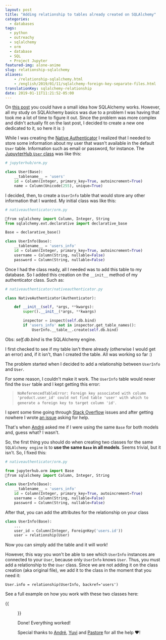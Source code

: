 ```yaml
---
layout: post
title: "Adding relationship to tables already created on SQLAlchemy"
categories:
  - databases
tags:
  - python
  - outreachy
  - sqlalchemy
  - orm
  - database
  - SQL
  - Project Jupyter
featured-img: alone-anime
slug: relationship-sqlalchemy
aliases: 
    - /relationship-sqlalchemy.html
    - /english/2019/01/11/sqlalchemy-foreign-key-separate-files.html
translationKey: sqlalchemy-relationship
date: 2019-01-11T11:21:52-05:00
---
```


On [this post](https://leportella.com/english/2019/01/10/sqlalchemy-basics-tutorial.html) you could have a small idea how SQLAlchemy works. However, all my study on SQLAlchemy basics was due to a problem I was having that took me a lot of time to figure it out. Since the problem was more complex and didn't actually fit on the last post, I decided to create a new one dedicated to it, so here it is :)
<!--more-->

While I was creating the [Native Authenticator](https://github.com/jupyterhub/nativeauthenticator/) I realized that I needed to store some information about my user that wasn't available in the default `User` table. Information such as email or password, for instance. The [JupuyterHub `User` class](https://github.com/jupyterhub/jupyterhub/blob/master/jupyterhub/orm.py#L111) was like this:

```python
# jupyterhub/orm.py

class User(Base):
    __tablename__ = 'users'
    id = Column(Integer, primary_key=True, autoincrement=True)
    name = Column(Unicode(255), unique=True)
```

I decided, then, to create a `UserInfo` table that would store any other information that I wanted. My initial class was like this:

```python
# nativeauthenticator/orm.py 

from sqlalchemy import Column, Integer, String
from sqlalchemy.ext.declarative import declarative_base

Base = declarative_base()

class UserInfo(Base):
    __tablename__ = 'users_info'
    id = Column(Integer, primary_key=True, autoincrement=True)
    username = Column(String, nullable=False)
    password = Column(String, nullable=False)
```

Once I had the class ready, all I needed was to add this table to my database. So I added this creation on the `__init__` method of my authenticator class. Such as:

```python
# nativeauthenticator/nativeauthenticator.py

class NativeAuthenticator(Authenticator):

    def __init__(self, *args, **kwargs):
        super().__init__(*args, **kwargs)

        inspector = inspect(self.db.bind)
        if 'users_info' not in inspector.get_table_names():
            UserInfo.__table__.create(self.db.bind)
```

Obs: *self.db.bind* is the SQLAlchemy engine.

I first checked to see if my table isn't there already (otherwise I would get an error) and, if it isn't, than I created the table. All was working so far :)

The problem started when I decided to add a relationship between `UserInfo` and `User`. 

For some reason, I couldn't make it work. The `UserInfo` table would never find the `User` table and I kept getting this error:

>  `NoReferencedTableError: Foreign key associated with column 'product.user_id' could not find table 'user' with which to generate a foreign key to target column 'id'`.

I spent some time going through [Stack Overflow](https://stackoverflow.com/) issues and after getting nowhere I wrote [an issue](https://github.com/jupyterhub/nativeauthenticator/issues/26) asking for help. 

That's when [André](https://github.com/dedeco) asked me if I were using the same `Base` for both models and, guess what? I wasn't. 

So, the first thing you should do when creating two classes for the same `SQLAlchemy engine` is to **use the same `Base` in all models**. Seems trivial, but it isn't. So, I fixed this:

```python
# nativeauthenticator/orm.py 

from jupyterhub.orm import Base
from sqlalchemy import Column, Integer, String

class UserInfo(Base):
    __tablename__ = 'users_info'
    id = Column(Integer, primary_key=True, autoincrement=True)
    username = Column(String, nullable=False)
    password = Column(String, nullable=False)
```

After that, you can add the attributes for the relationship on your class

```python
class UserInfo(Base):
    ...
    user_id = Column(Integer, ForeignKey('users.id'))
    user = relationship(User)
```

Now you can simply add the table and it will work! 

However, this way you won't be able to see which `UserInfo` instances are connected to your `User`, because only `UserInfo` knows `User`. Thus, you must add a relationship to the `User` class. Since we are not adding it on the class creation (aka original file), we add it to the class in the moment that you need it:

```pyhon
User.info = relationship(UserInfo, backref='users')
```

See a full example on how you work with these two classes here:

{{<figure src="https://raw.githubusercontent.com/leportella/sqlalchemy-basics-post/master/gifs/jupyterhub_example.gif#center">}}


Done! Everything worked!

Special thanks to [André](https://github.com/dedeco), [Yuvi](https://github.com/yuvipanda) and [Pastore](https://github.com/apast) for all the help ❤️!
